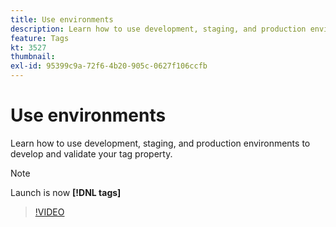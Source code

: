 ```yaml
---
title: Use environments
description: Learn how to use development, staging, and production environments to develop and validate your tag property.
feature: Tags
kt: 3527
thumbnail:
exl-id: 95399c9a-72f6-4b20-905c-0627f106ccfb
---
```

# Use environments

Learn how to use development, staging, and production environments to develop and validate your tag property.

>[!NOTE]
>
> Launch is now **[!DNL tags]**

>[!VIDEO](https://video.tv.adobe.com/v/28729/?quality=12&learn=on)
